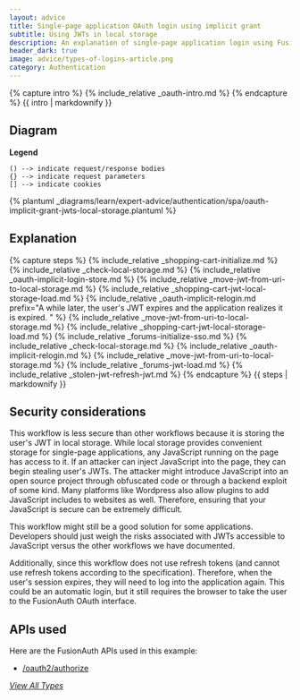 ```yaml
---
layout: advice
title: Single-page application OAuth login using implicit grant
subtitle: Using JWTs in local storage
description: An explanation of single-page application login using FusionAuth OAuth interface with the implicit grant and uses JWTs in local storage
header_dark: true
image: advice/types-of-logins-article.png
category: Authentication
---
```


{% capture intro %}
{% include_relative _oauth-intro.md %}
{% endcapture %}
{{ intro | markdownify }}

## Diagram

**Legend**

```text
() --> indicate request/response bodies
{} --> indicate request parameters
[] --> indicate cookies
```

{% plantuml _diagrams/learn/expert-advice/authentication/spa/oauth-implicit-grant-jwts-local-storage.plantuml %}

## Explanation

{% capture steps %}
{% include_relative _shopping-cart-initialize.md %}
{% include_relative _check-local-storage.md %}
{% include_relative _oauth-implicit-login-store.md %}
{% include_relative _move-jwt-from-uri-to-local-storage.md %}
{% include_relative _shopping-cart-jwt-local-storage-load.md %}
{% include_relative _oauth-implicit-relogin.md prefix="A while later, the user's JWT expires and the application realizes it is expired. " %}
{% include_relative _move-jwt-from-uri-to-local-storage.md %}
{% include_relative _shopping-cart-jwt-local-storage-load.md %}
{% include_relative _forums-initialize-sso.md %}
{% include_relative _check-local-storage.md %}
{% include_relative _oauth-implicit-relogin.md %}
{% include_relative _move-jwt-from-uri-to-local-storage.md %}
{% include_relative _forums-jwt-load.md %}
{% include_relative _stolen-jwt-refresh-jwt.md %}
{% endcapture %}
{{ steps | markdownify }}

## Security considerations

This workflow is less secure than other workflows because it is storing the user's JWT in local storage. While local storage provides convenient storage for single-page applications, any JavaScript running on the page has access to it. If an attacker can inject JavaScript into the page, they can begin stealing user's JWTs. The attacker might introduce JavaScript into an open source project through obfuscated code or through a backend exploit of some kind. Many platforms like Wordpress also allow plugins to add JavaScript includes to websites as well. Therefore, ensuring that your JavaScript is secure can be extremely difficult.

This workflow might still be a good solution for some applications. Developers should just weigh the risks associated with JWTs accessible to JavaScript versus the other workflows we have documented.

Additionally, since this workflow does not use refresh tokens (and cannot use refresh tokens according to the specification). Therefore, when the user's session expires, they will need to log into the application again. This could be an automatic login, but it still requires the browser to take the user to the FusionAuth OAuth interface.

## APIs used

Here are the FusionAuth APIs used in this example:

* [/oauth2/authorize](/docs/v1/tech/oauth/endpoints#authorize)

[_View All Types_](/learn/expert-advice/authentication/login-authentication-workflows)

